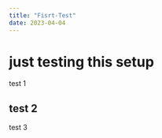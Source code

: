 ```yaml
---
title: "Fisrt-Test"
date: 2023-04-04
---
```


# just testing this setup

test 1 

## test 2

test 3

